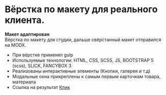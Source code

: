 # Вёрстка по макету для реального клиента.
<b>Макет адаптирован</b><br>
Вёрстка по макету для студии, дальше свёрстанный макет отправился на MODX. 
- При вёрстке применял gulp <br>
- Используемые технологии: HTML, CSS, SСSS, JS, BOOTSTRAP 5 (scss), SLICK, FANCYBOX 3
- Реализованы интерактивные элементы (Кнопки, галерея и т.д)
- Модальные окна прикреплены к самым первым карточкам товара, материала
- Ссылка на результат [Клик](https://lovepuff-d.github.io/Sonotek/)


<br>
